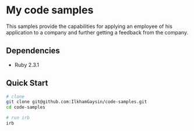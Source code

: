 # My code samples

This samples provide the capabilities for applying an employee of his application to a company and further getting a feedback from the company.

## Dependencies

* Ruby 2.3.1

## Quick Start

```bash
# clone
git clone git@github.com:IlkhamGaysin/code-samples.git
cd code-samples

# run irb
irb
```
